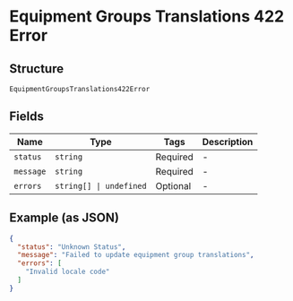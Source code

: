 
# Equipment Groups Translations 422 Error

## Structure

`EquipmentGroupsTranslations422Error`

## Fields

| Name | Type | Tags | Description |
|  --- | --- | --- | --- |
| `status` | `string` | Required | - |
| `message` | `string` | Required | - |
| `errors` | `string[] \| undefined` | Optional | - |

## Example (as JSON)

```json
{
  "status": "Unknown Status",
  "message": "Failed to update equipment group translations",
  "errors": [
    "Invalid locale code"
  ]
}
```

